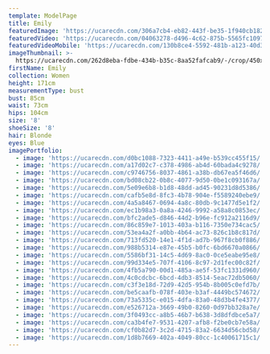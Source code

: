 ```yaml
---
template: ModelPage
title: Emily
featuredImage: 'https://ucarecdn.com/306a7cb4-eb82-443f-be35-1f940cb182d0/'
featuredVideo: 'https://ucarecdn.com/04063278-d496-4c62-875b-5565fc10976a/'
featuredVideoMobile: 'https://ucarecdn.com/130b8ce4-5592-481b-a123-40d3b0f31d66/'
imageThumbnail: >-
  https://ucarecdn.com/262d8eba-fdbe-434b-b35c-8aa52fafcab9/-/crop/450x641/29,21/-/preview/
firstName: Emily
collection: Women
height: 171cm
measurementType: bust
bust: 85cm
waist: 73cm
hips: 104cm
size: '8'
shoeSize: '8'
hair: Blonde
eyes: Blue
imagePortfolio:
  - image: 'https://ucarecdn.com/d0bc1088-7323-4411-a49e-b539cc455f15/'
  - image: 'https://ucarecdn.com/a17d02c7-c378-4986-ab4d-60bada4c9278/'
  - image: 'https://ucarecdn.com/c9746756-8037-4861-a38b-db67ea5f46d6/'
  - image: 'https://ucarecdn.com/bd08cb22-0b8c-4077-9d50-0be1c093167a/'
  - image: 'https://ucarecdn.com/5e09e6b8-b1d8-48dd-ad45-90231d8d5386/'
  - image: 'https://ucarecdn.com/cafb5e8d-8fc3-4b78-904e-f5589240ebe9/'
  - image: 'https://ucarecdn.com/4a5a8467-0694-4a8c-80db-9c1477d5e1f2/'
  - image: 'https://ucarecdn.com/ec1b98a3-0a8a-4246-9992-a58a8c0853ec/'
  - image: 'https://ucarecdn.com/bfc2ade5-d846-44d2-b96e-fc912a2116d9/'
  - image: 'https://ucarecdn.com/86c859e7-1013-403a-b116-7350e734cac5/'
  - image: 'https://ucarecdn.com/53ea4a2f-a0bb-4b64-ac73-826c1b8c817d/'
  - image: 'https://ucarecdn.com/713fd520-14e1-4f1d-ad7b-967f8cb0f886/'
  - image: 'https://ucarecdn.com/988b5314-e87e-45b5-b0fc-6bd6670a0866/'
  - image: 'https://ucarecdn.com/5586bf31-14c5-4d69-8ac0-0ce5eabe95e8/'
  - image: 'https://ucarecdn.com/99d334e5-707f-4106-8c97-2d1fec00c82f/'
  - image: 'https://ucarecdn.com/4fb5a790-00d1-485a-ae5f-53fc1331d960/'
  - image: 'https://ucarecdn.com/4c0cdcbc-6bcd-4db3-8514-5eac72db5060/'
  - image: 'https://ucarecdn.com/c3f3e18d-72d9-42d5-954b-8b005c0efd7b/'
  - image: 'https://ucarecdn.com/be5caafb-078f-403e-b3af-4449bc574672/'
  - image: 'https://ucarecdn.com/73a5335c-e015-4dfa-83a0-48d3b4fe4377/'
  - image: 'https://ucarecdn.com/e526712a-3669-49b0-8260-0d97bb328a7e/'
  - image: 'https://ucarecdn.com/3f0493cc-a8b5-46b7-b638-3d8dfdbce5a7/'
  - image: 'https://ucarecdn.com/ca3b4fe7-9531-4207-afb8-f2be0cb7e58a/'
  - image: 'https://ucarecdn.com/cf0b82d7-3c2d-4715-83a2-6634d56cbd58/'
  - image: 'https://ucarecdn.com/1d8b7669-402a-4049-80cc-1c40061715c1/'
---
```


